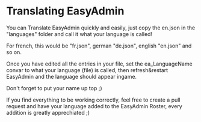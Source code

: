 # Translating EasyAdmin

You can Translate EasyAdmin quickly and easily, just copy the en.json in the "languages" folder and call it what your language is called!

For french, this would be "fr.json", german "de.json", english "en.json" and so on.

Once you have edited all the entries in your file, set the ea_LanguageName convar to what your language (file) is called, then refresh&restart EasyAdmin and the language should appear ingame.

Don't forget to put your name up top ;)

If you find everything to be working correctly, feel free to create a pull request and have your language added to the EasyAdmin Roster, every addition is greatly apprechiated ;)